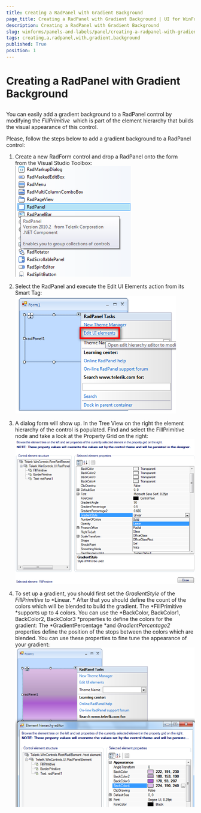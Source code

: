 ```yaml
---
title: Creating a RadPanel with Gradient Background
page_title: Creating a RadPanel with Gradient Background | UI for WinForms Documentation
description: Creating a RadPanel with Gradient Background
slug: winforms/panels-and-labels/panel/creating-a-radpanel-with-gradient-background
tags: creating,a,radpanel,with,gradient,background
published: True
position: 1
---
```


# Creating a RadPanel with Gradient Background



## 

You can easily add a gradient background to a RadPanel control by modifying the *FillPrimitive*  which is part of the element hierarchy that builds the visual appearance of this control.

Please, follow the steps below to add a gradient background to a RadPanel control:

1. Create a new RadForm control and drop a RadPanel onto the form from the Visual Studio Toolbox:![panels-and-labels-panel-creating-a-radpanel-with-gradient-background 001](images/panels-and-labels-panel-creating-a-radpanel-with-gradient-background001.png)

1. Select the RadPanel and execute the Edit UI Elements action from its Smart Tag:![panels-and-labels-panel-creating-a-radpanel-with-gradient-background 002](images/panels-and-labels-panel-creating-a-radpanel-with-gradient-background002.png)

1. A dialog form will show up. In the Tree View on the right the element hierarchy of the control is populated. Find and select the
            FillPrimitive node and take a look at the Property Grid on the right:![panels-and-labels-panel-creating-a-radpanel-with-gradient-background 003](images/panels-and-labels-panel-creating-a-radpanel-with-gradient-background003.png)

1. To set up a gradient, you should first set the *GradientStyle* of the *FillPrimitive* to *Linear.
            * After that you should define the count of the colors which will be blended to build the gradient.
            The *FillPrimitive *supports up to 4 colors. You can use the *BackColor, BackColor1, BackColor2, BackColor3
            *properties to define the colors for the gradient: The *GradientPercentage *and *GradientPercentage2*
            properties define the position of the stops between the colors which are blended. You can use these properties to fine tune the appearance of your gradient:![panels-and-labels-panel-creating-a-radpanel-with-gradient-background 004](images/panels-and-labels-panel-creating-a-radpanel-with-gradient-background004.png)
